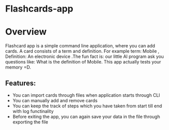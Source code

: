 # Flashcards-app

<h1>Overview</h1>

<p>Flashcard app is a simple command line application, where you can add cards. A card consists of a term and definition. For example term: Mobile , Definition: An electronic device
.The fun fact is: our little AI program ask you questions like: What is the definition of Mobile. This app actually tests your memory =D. 
</p>

<h2>Features:</h2>
<ul>
    <li>You can import cards through files when application starts through CLI</li>
    <li>You can manually add and remove cards</li>
    <li>You can keep the track of steps which you have taken from start till end with log functinality</li>
    <li>Before exiting the app, you can again save your data in the file through exporting the file</li>
</ul>
